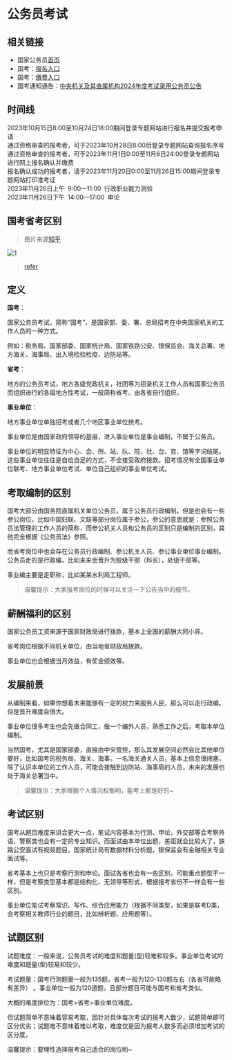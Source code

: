 # 公务员考试

## 相关链接

- 国家公务员[首页](http://bm.scs.gov.cn/pp/gkweb/core/web/ui/business/home/gkhome.html)
- 国考：[报名入口](http://bm.scs.gov.cn/pp/gkweb/core/web/ui/business/auth/login.html)
- 国考：[缴费入口](http://gwy.cpta.com.cn/gagwy/login/login_qt.htm)
- 国考通知通告：[中央机关及其直属机构2024年度考试录用公务员公告](https://www.gov.cn/govweb/lianbo/bumen/202310/content_6909133.htm)

## 时间线

2023年10月15日8:00至10月24日18:00期间登录专题网站进行报名并提交报考申请  
通过资格审查的报考者，可于2023年10月28日8:00后登录专题网站查询报名序号  
通过资格审查的报考者，可于2023年11月1日0:00至11月6日24:00登录专题网站进行网上报名确认并缴费  
报名确认成功的报考者，请于2023年11月20日0:00至11月26日15:00期间登录专题网站打印准考证  
2023年11月26日上午 9:00—11:00 行政职业能力测验  
2023年11月26日下午 14:00—17:00 申论

## 国考省考区别

> 图片来源[知乎](https://zhuanlan.zhihu.com/p/52594850)

![1](/img/career/gwy-diff.jpg)

> [refer](http://www.zjgwy.org/html/xwsz/zyxw/202012/21_59380.html)

## 定义

**国考**：

国家公务员考试，简称“国考”，是国家部、委、署、总局招考在中央国家机关的工作人员的一种方式。

例如：税务局、国家部委、国家统计局、国家铁路公安、银保监会、海关总署、地方海关、海事局、出入境检验检疫、边防站等。

**省考**：

地方的公务员考试，地方各级党政机关，社团等为招录机关工作人员和国家公务员而组织进行的各级地方性考试，一般简称省考。由各省自行组织。

**事业单位**：

地方事业单位单独招考或者几个地区事业单位统考。

事业单位是由国家政府领导的基层，进入事业单位是事业编制，不属于公务员。

事业单位的明显特征为中心、会、所、站、队、院、社、台、宫、馆等字词结尾。这些事业单位往往是自给自足的方式，不全接受政府拨款。招考情况有全国事业单位联考、地方事业单位考试、单位自己组织的事业单位考试。

## 考取编制的区别

国考大部分由国务院直属机关单位公务员，属于公务员行政编制。但是也会有一些参公岗位，比如中国妇联、文联等部分岗位属于参公，参公的意思就是：参照公务员法管理的工作人员的简称，而参公机关人员和公务员的区别只是编制的区别，其他完全根据《公务员法》参照。

而省考岗位中也会存在公务员行政编制、参公机关人员、参公事业单位事业编制。公务员走的是行政编，比如未来会晋升为股级干部（科长），处级干部等。

事业编主要是走职称，比如某某水利局工程师。

> 温馨提示：大家报考岗位的时候可以关注一下公告当中的细节。

## 薪酬福利的区别

国家公务员工资来源于国家财政局进行拨款，基本上全国的薪酬大同小异。

省考岗位根据不同机关单位，由当地省财政局拨款。

事业单位也会根据当月效益，有奖金绩效等。

## 发展前景

从编制来看，如果你想着未来能够有一定的权力来服务人民，那么可以走行政编。但是晋升难度会很大。

事业单位很多考生也会先做合同工，做一个编外人员，熟悉工作之后，考取本单位编制。

当然国考，尤其是国家部委，直接由中央管控，那么其发展空间必然会比其他单位要好，比如国考的税务局、海关、海事。一名海关通关人员，基本上信息很闭塞，除了认识本单位的工作人员，可能会接触到边防站、海事局的人员，未来的发展也处于海关总署当中。

> 温馨提示：大家根据个人情况权衡哟，能考上都是好的~

## 考试区别

国考从题目难度来讲会更大一点，笔试内容基本为行测、申论，外交部等会考察外语，警察类也会有一定的专业知识。而面试由本单位出题，差距就会比较大了，铁路公安面试有视频题目，国家统计局有数据材料分析题，银保监会有金融相关专业面试等。

省考基本上也只是考察行测和申论。面试各省也会有一些区别，可能重点题型不一样，但是考察类型基本都是结构化、无领导等形式，根据报考省份不一样会有一些区别。

事业单位笔试考察常识、写作、综合应用能力（根据不同类型，如果是联考D类，会考察相关教师行业的题目，比如辨析题、应用题等）。

## 试题区别

试题难度：一般来说，公务员考试的难度和题量(型)较难和较多。事业单位考试的难度和题量(型)较易和较少。

考试题量：国考行测题量一般为135题，省考一般为120-130题左右（各省可能略有差异） 。事业单位一般为120道题，且部分题目可能与国考和省考类似。

大概的难度排位为：国考>省考>事业单位难度。

但试题简单不意味着容易考取，因针对具体每次考试的报考人数少，试题简单即可区分优劣；试题难不意味着难以考取，难度仅是因为报考人数多而必须增加考试的区分度。

温馨提示：要理性选择报考自己适合的岗位哟~
